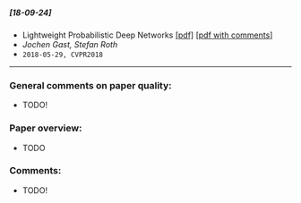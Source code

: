 ##### [18-09-24]
- Lightweight Probabilistic Deep Networks [[pdf]](https://arxiv.org/abs/1805.11327) [[pdf with comments]]()
- *Jochen Gast, Stefan Roth*
- `2018-05-29, CVPR2018`

****

### General comments on paper quality:
- TODO!

### Paper overview:
- TODO

### Comments:
- TODO!

